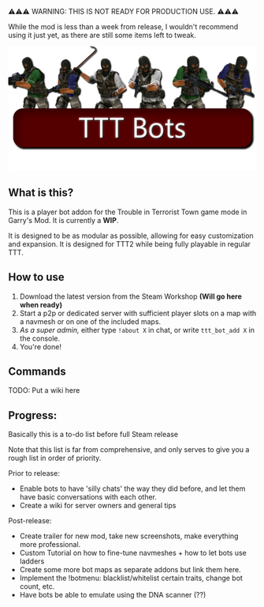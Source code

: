 ⚠️⚠️⚠️ WARNING: THIS IS NOT READY FOR PRODUCTION USE. ⚠️⚠️⚠️

While the mod is less than a week from release, I wouldn't recommend using it just yet, as there are still some items left to tweak.

![TTT Bots Header](tttbots-banner2.png)
## What is this?
This is a player bot addon for the Trouble in Terrorist Town game mode in Garry's Mod. It is currently a **WIP**.

It is designed to be as modular as possible, allowing for easy customization and expansion. It is designed for TTT2 while being fully playable in regular TTT.

## How to use
1. Download the latest version from the Steam Workshop **(Will go here when ready)**
2. Start a p2p or dedicated server with sufficient player slots on a map with a navmesh or on one of the included maps.
3. *As a super admin,* either type `!about X` in chat, or write `ttt_bot_add X` in the console.
4. You're done!

## Commands
TODO: Put a wiki here

## Progress:
Basically this is a to-do list before full Steam release

Note that this list is far from comprehensive, and only serves to give you a rough list in order of priority.

Prior to release:
- Enable bots to have 'silly chats' the way they did before, and let them have basic conversations with each other.
- Create a wiki for server owners and general tips

Post-release:
- Create trailer for new mod, take new screenshots, make everything more professional.
- Custom Tutorial on how to fine-tune navmeshes + how to let bots use ladders
- Create some more bot maps as separate addons but link them here.
- Implement the !botmenu: blacklist/whitelist certain traits, change bot count, etc.
- Have bots be able to emulate using the DNA scanner (??)
